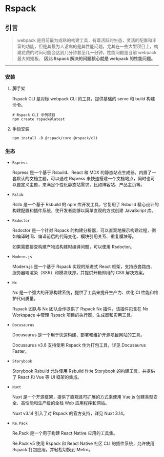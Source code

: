 # Rspack

## 引言

> webpack 是目前最为成熟的构建工具，有着活跃的生态，灵活的配置和丰富的功能，但是其最为人诟病的是其性能问题，尤其在一些大型项目上，构建花费的时间可能会达到几分钟甚至几十分钟，性能问题是目前 webpack 最大的短板。
> **因此 Rspack 解决的问题核心就是 webpack 的性能问题。**

---

### 安装

1. 脚手架

   Rspack CLI 是对标 webpack CLI 的工具，提供基础的 serve 和 build 构建命令。

   ```shell
   # Rspack CLI 示例项目
   npm create rspack@latest
   ```

2. 手动安装

   ```shell
   npm install -D @rspack/core @rspack/cli
   ```

### 生态

- `Rspress`

  Rspress 是一个基于 Rsbuild、React 和 MDX 的静态站点生成器，内置了一套默认的文档主题，可以通过 Rspress 来快速搭建一个文档站点，同时也可以自定义主题，来满足个性化静态站需求，比如博客站、产品主页等。

- `Rslib`

  Rslib 是一个基于 Rsbuild 的 npm 库开发工具，它复用了 Rsbuild 精心设计的构建配置和插件系统，使开发者能够以简单直观的方式创建 JavaScript 库。

- `Rsdoctor`

  Rsdoctor 是一个针对 Rspack 的构建分析器，可以直观地展示构建过程，例如编译时间、编译前后的代码变化、模块引用关系、重复模块等。

  如果需要排查构建产物或构建时编译问题，可以使用 Rsdoctor。

- `Modern.js`

  Modern.js 是一个基于 Rspack 实现的渐进式 React 框架，支持嵌套路由、服务器端渲染（SSR）和模块联邦，并提供开箱即用的 CSS 解决方案。

- `Nx`

  Nx 是一个强大的开源构建系统，提供了工具来提升生产力、优化 CI 性能和维护代码质量。

  Rspack 团队与 Nx 团队合作提供了 Rspack Nx 插件。该插件包含在 Nx Workspace 中管理 Rspack 项目的执行器、生成器和实用工具。

- `Docusaurus`

  Docusaurus 是一个用于快速构建、部署和维护开源项目网站的工具。

  Docusaurus v3.6 支持使用 Rspack 作为打包工具，详见 Docusaurus Faster。

- `Storybook`

  Storybook Rsbuild 允许使用 Rsbuild 作为 Storybook 的构建工具，并提供了 React 和 Vue 等 UI 框架的集成。

- `Nuxt`

  Nuxt 是一个开源框架，提供了直观且可扩展的方式来使用 Vue.js 创建类型安全、高性能和生产级的全栈 Web 应用程序和网站。

  Nuxt v3.14 引入了对 Rspack 的官方支持，详见 Nuxt 3.14。

- `Re.Pack`

  Re.Pack 是一个用于构建 React Native 应用的工具集。

  Re.Pack v5 使用 Rspack 和 React Native 社区 CLI 的插件系统，允许使用 Rspack 打包应用，并轻松切换到 Metro。
